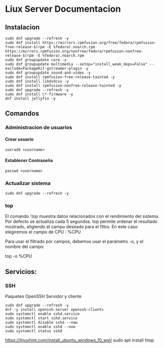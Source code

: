 # Liux Server Documentacion
## Instalacion
```
sudo dnf upgrade --refresh -y
sudo dnf install https://mirrors.rpmfusion.org/free/fedora/rpmfusion-free-release-$(rpm -E %fedora).noarch.rpm https://mirrors.rpmfusion.org/nonfree/fedora/rpmfusion-nonfree-release-$(rpm -E %fedora).noarch.rpm
sudo dnf groupupdate core -y
sudo dnf groupupdate multimedia --setop="install_weak_deps=False" --exclude=PackageKit-gstreamer-plugin -y
sudo dnf groupupdate sound-and-video -y
sudo dnf install rpmfusion-free-release-tainted -y
sudo dnf install libdvdcss -y
sudo dnf install rpmfusion-nonfree-release-tainted -y
sudo dnf upgrade --refresh -y
sudo dnf install \*-firmware -y
dnf install jellyfin -y
```
## Comandos
### Administracion de usuarios

#### Crear usuario
```
useradd <username>
```
#### Establecer Contraseña
```
passwd <username>
```


### Actualizar sistema
```
sudo dnf upgrade --refresh -y
```

### top

El comando `top muestra datos relacionados con el rendimiento del sistema. Por defecto se actualiza cada 5 segundos.
top permite ordenar el resultado mostrado, eligiendo el campo deseado para el filtro. En este caso elegiremos el campo de CPU : %CPU
 

Para usar el filtrado por campos, debemos usar el parámetro -o, y el nombre del campo:

top -o %CPU




## Servicios:
### SSH
Paquetes OpenSSH Servidor y cliente 
```
sudo dnf upgrade --refresh -y
dnf -y install openssh-server openssh-clients
sudo systemctl enable sshd.service
sudo systemctl start sshd.service
sudo systemctl disable sshd --now
sudo systemctl enable sshd --now
sudo systemctl status sshd
```


https://linuxhint.com/install_ubuntu_windows_10_wsl/
 sudo apt install htop